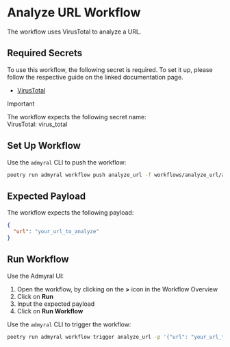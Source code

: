 # Analyze URL Workflow

The workflow uses VirusTotal to analyze a URL.

## Required Secrets

To use this workflow, the following secret is required. To set it up, please follow the respective guide on the linked documentation page.

- [VirusTotal](https://docs.admyral.dev/integrations/virus_total/virus_total)

> [!IMPORTANT]
> The workflow expects the following secret name: \
> VirusTotal: virus_total

## Set Up Workflow

Use the `admyral` CLI to push the workflow:

```bash
poetry run admyral workflow push analyze_url -f workflows/analyze_url/analyze_url.py --activate
```

## Expected Payload

The workflow expects the following payload:

```json
{
  "url": "your_url_to_analyze"
}
```

## Run Workflow

Use the Admyral UI:

1. Open the workflow, by clicking on the **>** icon in the Workflow Overview
2. Click on **Run**
3. Input the expected payload
4. Click on **Run Workflow**

Use the `admyral` CLI to trigger the workflow:

```bash
poetry run admyral workflow trigger analyze_url -p '{"url": "your_url_to_analyze"}'
```
